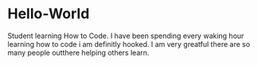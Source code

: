 # Hello-World
Student learning How to Code.
I have been spending every waking hour learning how to code i am definitly hooked.
I am very greatful there are so many people outthere helping others learn.
